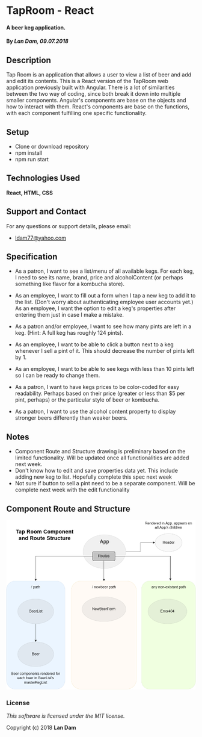 # TapRoom - React

#### A beer keg application.

#### By _Lan Dam, 09.07.2018_

## Description

Tap Room is an application that allows a user to view a list of beer and add and edit its contents.
This is a React version of the TapRoom web application previously built with Angular.
There is a lot of similarities between the two way of coding, since both break it down into multiple smaller components.
Angular's components are base on the objects and how to interact with them.
React's components are base on the functions, with each component fulfilling one specific functionality.

## Setup

  * Clone or download repository
  * npm install
  * npm run start

## Technologies Used

  **React, HTML, CSS**

## Support and Contact

For any questions or support details, please email:
  * ldam77@yahoo.com  


## Specification

* As a patron, I want to see a list/menu of all available kegs. For each keg, I need to see its name, brand, price and alcoholContent (or perhaps something like flavor for a kombucha store).

* As an employee, I want to fill out a form when I tap a new keg to add it to the list. (Don't worry about authenticating employee user accounts yet.)
As an employee, I want the option to edit a keg's properties after entering them just in case I make a mistake.

* As a patron and/or employee, I want to see how many pints are left in a keg. (Hint: A full keg has roughly 124 pints).

* As an employee, I want to be able to click a button next to a keg whenever I sell a pint of it. This should decrease the number of pints left by 1.

* As an employee, I want to be able to see kegs with less than 10 pints left so I can be ready to change them.

* As a patron, I want to have kegs prices to be color-coded for easy readability. Perhaps based on their price (greater or less than $5 per pint, perhaps) or the particular style of beer or kombucha.

* As a patron, I want to use the alcohol content property to display stronger beers differently than weaker beers.

## Notes

* Component Route and Structure drawing is preliminary based on the limited functionality.  Will be updated once all functionalities are added next week.
* Don't know how to edit and save properties data yet. This include adding new keg to list. Hopefully complete this spec next week
* Not sure if button to sell a pint need to be a separate component.  Will be complete next week with the edit functionality

## Component Route and Structure

![Component Route and Structure](component_structure.png)

### License

*This software is licensed under the MIT license.*

Copyright (c) 2018 **Lan Dam**
